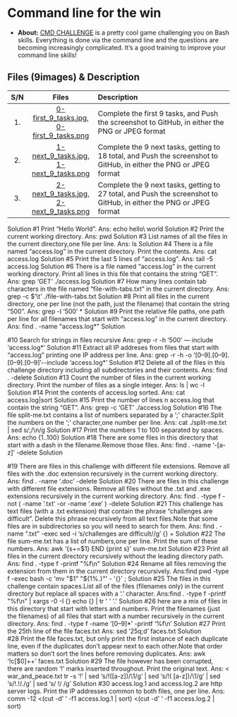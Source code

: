 # Command line for the win
* **About:**
[CMD CHALLENGE](https://cmdchallenge.com/) is a pretty cool game challenging you on Bash skills. Everything is done via the command line and the questions are becoming increasingly complicated. It’s a good training to improve your command line skills!

## Files (9images) & Description
| S/N   |       Files          |        Description  |
|:-----:|:--------------------:|:-------------------|
| 1. |[0-first_9_tasks.jpg](alx-system_engineering-devops/command_line_for_the_win/0-first_9_tasks.jpg), <br> [0-first_9_tasks.png]( alx-system_engineering-devops/command_line_for_the_win/0-first_9_tasks.png ) |Complete the first 9 tasks, and Push the screenshot to GitHub, in either the PNG or JPEG format |
|2. | [1-next_9_tasks.jpg](alx-system_engineering-devops/command_line_for_the_win/1-first_9_tasks.jpg), <br> [1-next_9_tasks.png](alx-system_engineering-devops/command_line_for_the_win/1-first_9_tasks.png) |Complete the 9 next tasks, getting to 18 total, and Push the screenshot to GitHub, in either the PNG or JPEG format |
|3. |[2-next_9_tasks.jpg](alx-system_engineering-devops/command_line_for_the_win/2-first_9_tasks.jpg), <br> [2-next_9_tasks.png](alx-system_engineering-devops/command_line_for_the_win/2-first_9_tasks.png)| Complete the 9 next tasks, getting to 27 total, and Push the screenshot to GitHub, in either the PNG or JPEG format |


Solution 
#1 Print “Hello World”. Ans: echo hello\ world Solution 
#2 Print the current working directory. Ans: pwd Solution 
#3 List names of all the files in the current directory,one file per line. Ans: ls Solution 
#4 There is a file named “access.log” in the current directory. Print the contents. Ans: cat access.log Solution 
#5 Print the last 5 lines of “access.log”. Ans: tail -5 access.log Solution 
#6 There is a file named “access.log” in the current working directory. Print all lines in this file that contains the string “GET”. Ans: grep ‘GET’ ./access.log Solution 
#7 How many lines contain tab characters in the file named “file-with-tabs.txt” in the current directory. Ans: grep -c $’\t’ ./file-with-tabs.txt Solution 
#8 Print all files in the current directory, one per line (not the path, just the filename) that contain the string “500”. Ans: grep -l ‘500’ * Solution 
#9 Print the relative file paths, one path per line for all filenames that start with “access.log” in the current directory. Ans: find . -name "access.log*" Solution 

#10 Search for strings in files recursive Ans: grep -r -h ‘500’ — include ‘access.log*’ Solution 
#11 Extract all IP addreses from files that start with “access.log” printing one IP address per line. Ans: grep -r -h -o ‘[0–9].[0–9].[0–9].[0–9]’--include ‘access.log*’ Solution 
#12 Delete all of the files in this challenge directory including all subdirectories and their contents. Ans: find . -delete Solution 
#13 Count the number of files in the current working directory. Print the number of files as a single integer. Ans: ls | wc -l Solution 
#14 Print the contents of access.log sorted. Ans: cat access.log|sort Solution 
#15 Print the number of lines n access.log that contain the string “GET”. Ans: grep -c ‘GET’ ./access.log Solution 
#16 The file split-me.txt contains a list of numbers separated by a ‘;’ character.Split the numbers on the ‘;’ character,one number per line. Ans: cat ./split-me.txt | sed s/;/\n/g Solution 
#17 Print the numbers 1 to 100 separated by spaces. Ans: echo {1..100} Solution 
#18 There are some files in this directory that start with a dash in the filename.Remove those files. Ans: find . -name ‘-[a-z]’ -delete Solution 

#19 There are files in this challenge with different file extensions. Remove all files with the .doc extension recursively in the current working directory. Ans: find . -name ‘.doc’ -delete Solution 
#20 There are files in this challenge with different file extensions. Remove all files without the .txt and .exe extensions recursively in the current working directory. Ans: find . -type f -not ( -name ‘.txt’ -or -name ‘.exe’ ) -delete Solution 
#21 This challenge has text files (with a .txt extension) that contain the phrase “challenges are difficult”. Delete this phrase recursively from all text files.Note that some files are in subdirectories so you will need to search for them. Ans: find . -name “.txt” -exec sed -i ‘s/challenges are difficult//g’ {} + Solution 
#22 The file sum-me.txt has a list of numbers,one per line. Print the sum of these numbers. Ans: awk ‘{s+=$1} END {print s}’ sum-me.txt Solution 
#23 Print all files in the current directory recursively without the leading directory path. Ans: find . -type f -printf "%f\n" Solution 
#24 Rename all files removing the extension from them in the current directory recursively. Ans:find pwd -type f -exec bash -c 'mv "$1" "${1%.}"' - '{}' ; Solution 
#25 The files in this challenge contain spaces.List all of the files (filenames only) in the current directory but replace all spaces with a ‘.’ character. Ans:find . -type f -printf "%f\n" | xargs -0 -I {} echo {} | tr ' ' '.' Solution 
#26 here are a mix of files in this directory that start with letters and numbers. Print the filenames (just the filenames) of all files that start with a number recursively in the current directory. Ans: find . -type f -name ‘[0–9]*’ -printf ‘%f\n’ Solution
#27 Print the 25th line of the file faces.txt Ans: sed ‘25q;d’ faces.txt Solution \
#28 Print the file faces.txt, but only print the first instance of each duplicate line, even if the duplicates don’t appear next to each other.Note that order matters so don’t sort the lines before removing duplicates. Ans: awk ‘!c[$0]++’ faces.txt Solution 
#29 The file however has been corrupted, there are random ‘!’ marks inserted throughout. Print the original text. Ans: < war_and_peace.txt tr -s ‘!’ | sed ‘s/!([a-z])/\1/g’ | sed ‘s/!( [a-z])/\1/g’ | sed ‘s/!.!/./g’ | sed ‘s/ !/ /g’ Solution 
#30 access.log.1 and access.log.2 are http server logs. Print the IP addresses common to both files, one per line. Ans: comm -12 <(cut -d’ ‘ -f1 access.log.1 | sort) <(cut -d’ ‘ -f1 access.log.2 | sort)

